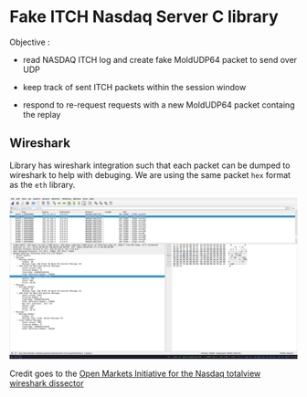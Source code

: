 # Fake ITCH Nasdaq Server C library

Objective :

- read NASDAQ ITCH log and create fake MoldUDP64 packet to send over UDP

- keep track of sent ITCH packets within the session window

- respond to re-request requests with a new MoldUDP64 packet containg the replay
    
## Wireshark 

Library has wireshark integration such that each packet can be dumped 
to wireshark to help with debuging.
We are using the same packet `hex` format as the `eth` library.

![first!](doc/wireshark_2.png)  

Credit goes to the [Open Markets Initiative for the Nasdaq totalview wireshark dissector](https://github.com/Open-Markets-Initiative/wireshark-lua/tree/main) 

